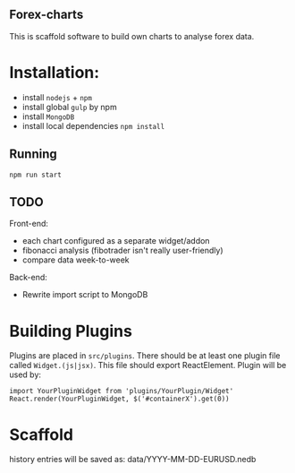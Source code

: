 Forex-charts
---
This is scaffold software to build own charts to analyse forex data.

Installation:
====
- install `nodejs` + `npm`
- install global `gulp` by npm
- install `MongoDB`
- install local dependencies `npm install`

Running
----
`npm run start`

TODO
---
Front-end:
- each chart configured as a separate widget/addon
- fibonacci analysis (fibotrader isn't really user-friendly)
- compare data week-to-week

Back-end:
- Rewrite import script to MongoDB


Building Plugins
====
Plugins are placed in `src/plugins`. There should be at least one
plugin file called `Widget.(js|jsx)`. This file should export ReactElement.
Plugin will be used by:
```
import YourPluginWidget from 'plugins/YourPlugin/Widget'
React.render(YourPluginWidget, $('#containerX').get(0))
```

Scaffold
====
history entries will be saved as:
data/YYYY-MM-DD-EURUSD.nedb

